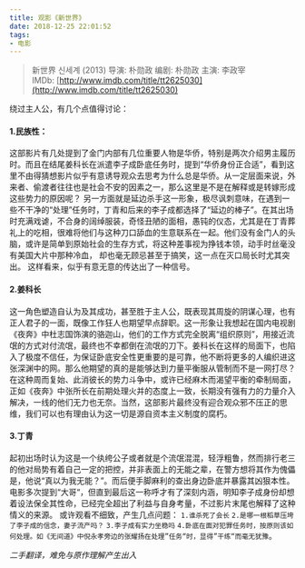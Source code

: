 ```yaml
---
title: 观影《新世界》
date: 2018-12-25 22:01:52
tags:
- 电影
---
```

>新世界 신세계 (2013)
导演: 朴勋政 编剧: 朴勋政 主演: 李政宰
IMDb: [http://www.imdb.com/title/tt2625030](http://www.imdb.com/title/tt2625030)

绕过主人公，有几个点值得讨论：
<!-- more -->
#### 1.民族性：

这部影片有几处提到了金门内部有几位重要人物是华侨，特别是两次介绍男主履历时。而且在结尾姜科长在派遣李子成卧底任务时，提到“华侨身份正合适”，看到这里不由得猜想影片似乎有意诱导观众去思考为什么总是华侨。从一定层面来说，外来者、偷渡者往往也是社会不安的因素之一，那么这里是不是在解释或是转嫁形成这些势力的原因呢？
另一方面就是延边杀手这一形象，极尽讽刺意味，在遇到一些不干净的“处理”任务时，丁青和后来的李子成都选择了“延边的棒子”。在其出场时充满戏谑，不合身的阔绰服装，奇怪丑陋的面相，愚钝的仪态，尤其是在丁青葬礼上的吃相，很难将他们与这种刀口舔血的生意联系在一起。他们没有金门人的头脑，或许是简单到原始社会的生存方式，将这种差事视为挣钱本领，动手时丝毫没有美国大片中那种冷血， 却也毫无顾忌甚至于搞笑，这一点在灭口局长时尤其突出。
这样看来，似乎有意无意的传达出了一种信号。
#### 2.姜科长
这一角色塑造自认为及其成功，甚至胜于主人公，既表现其周旋的阴谋心理，也有正人君子的一面，既像工作狂人也期望早点辞职。这一形象让我想起在国内电视剧《夜奔》中杜志国饰演的骆迦山，他们的工作方式完全脱离“组织原则”，用接近流氓的方式对付流氓，最终也不幸都倒在流氓的刀下。姜科长在这样的局面下，也陷入了极度不信任，为保证卧底安全性更重要的是可靠，他不断将更多的人编织进这张深渊中的网。那么他期望的真的是能够达到力量平衡服从管制而不是一网打尽？在这种周而复始、此消彼长的势力斗争中，或许已经麻木而渴望平衡的牵制局面，正如《夜奔》中张所长在前期处理火并的态度上一致，长期没有强有力的力量介入解决，一线的他们无力也无奈。当然，这部影片最终没有迎合观众邪不压正的思维，我们可以也有理由认为这一切是源自资本主义制度的腐朽。
#### 3.丁青
起初出场时认为这是一个纨绔公子或者就是个流氓混混，轻浮粗鲁，然而排行老三的他对局势有着自己一定的把控，并非表面上的无能之辈，在警方想将其作为傀儡是，他说“真以为我无能？”。而后便手脚麻利的查出身边卧底并暴露其凶狠本性。
电影多次提到“大哥“，但直到最后这一称呼才有了深刻内涵，明知李子成身份却想着设法保全其性命，已经完全超出了利益与自身考量，不过影片末尾也解释了这种情义的来源。
或许观看不细致，产生几点问题：
`1.谁杀死了会长`
`2.是哪一根稻草压垮了李子成的信念，妻子流产吗？`
`3.李子成有实力坐稳吗`
`4.卧底在面对犯罪任务时，按原则该如何处理。如《无间道》中倪永孝旁边的张耀扬在处理”任务“时，显得”干练“而毫无犹豫`。

*二手翻译，难免与原作理解产生出入*
